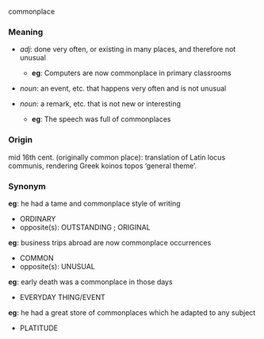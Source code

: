 commonplace
### Meaning
+ _adj_: done very often, or existing in many places, and therefore not unusual
	+ __eg__: Computers are now commonplace in primary classrooms

+ _noun_: an event, etc. that happens very often and is not unusual
+ _noun_: a remark, etc. that is not new or interesting
	+ __eg__: The speech was full of commonplaces

### Origin

mid 16th cent. (originally common place): translation of Latin locus communis, rendering Greek koinos topos ‘general theme’.

### Synonym

__eg__: he had a tame and commonplace style of writing 

+ ORDINARY
+ opposite(s): OUTSTANDING ; ORIGINAL

__eg__: business trips abroad are now commonplace occurrences

+ COMMON
+ opposite(s): UNUSUAL

__eg__: early death was a commonplace in those days

+ EVERYDAY THING/EVENT

__eg__: he had a great store of commonplaces which he adapted to any subject

+ PLATITUDE


